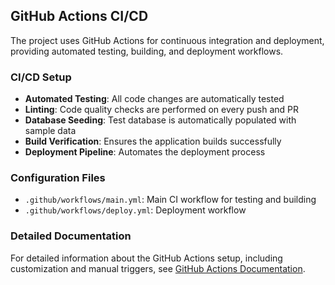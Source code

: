 ## GitHub Actions CI/CD

The project uses GitHub Actions for continuous integration and deployment, providing automated testing, building, and deployment workflows.

### CI/CD Setup

- **Automated Testing**: All code changes are automatically tested
- **Linting**: Code quality checks are performed on every push and PR
- **Database Seeding**: Test database is automatically populated with sample data
- **Build Verification**: Ensures the application builds successfully
- **Deployment Pipeline**: Automates the deployment process

### Configuration Files

- `.github/workflows/main.yml`: Main CI workflow for testing and building
- `.github/workflows/deploy.yml`: Deployment workflow

### Detailed Documentation

For detailed information about the GitHub Actions setup, including customization and manual triggers, see [GitHub Actions Documentation](docs/github-actions.md).
